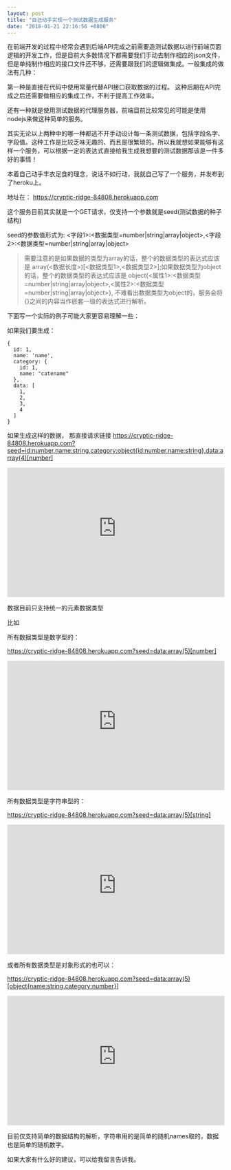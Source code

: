```yaml
---
layout: post
title: "自己动手实现一个测试数据生成服务"
date: "2018-01-21 22:16:56 +0800"
---
```


在前端开发的过程中经常会遇到后端API完成之前需要造测试数据以进行前端页面逻辑的开发工作，但是目前大多数情况下都需要我们手动去制作相应的json文件，但是单纯制作相应的接口文件还不够，还需要跟我们的逻辑做集成。一般集成的做法有几种：


第一种是直接在代码中使用常量代替API接口获取数据的过程。 这种后期在API完成之后还需要做相应的集成工作，不利于提高工作效率。

还有一种就是使用测试数据的代理服务器，前端目前比较常见的可能是使用nodejs来做这种简单的服务。

其实无论以上两种中的哪一种都逃不开手动设计每一条测试数据，包括字段名字、字段值。这种工作是比较乏味无趣的、而且是很繁琐的。所以我就想如果能够有这样一个服务，可以根据一定的表达式直接给我生成我想要的测试数据那该是一件多好的事情！

本着自己动手丰衣足食的理念，说话不如行动，我就自己写了一个服务，并发布到了heroku上。

地址在： <https://cryptic-ridge-84808.herokuapp.com>

这个服务目前其实就是一个GET请求，仅支持一个参数就是seed(测试数据的种子结构)

seed的参数值形式为: <字段1>:<数据类型=number|string|array|object>,<字段2>:<数据类型=number|string|array|object>

> 需要注意的是如果数据的类型为array的话，整个的数据类型的表达式应该是 array(<数据长度>)[<数据类型1>,<数据类型2>];如果数据类型为object的话，整个的数据类型的表达式应该是 object{<属性1>:<数据类型=number|string|array|object>,<属性2>:<数据类型=number|string|array|object>}, 不难看出数据类型为object的，服务会将{}之间的内容当作嵌套一级的表达式进行解析。

下面写一个实际的例子可能大家更容易理解一些：

如果我们要生成：

```
{
  id: 1,
  name: 'name',
  category: {
    id: 1,
    name: "catename"
  },
  data: [
    1,
    2,
    3,
    4
  ]
}
```

如果生成这样的数据， 那直接请求链接 <a href="https://cryptic-ridge-84808.herokuapp.com?seed=id:number,name:string,category:object{id:number,name:string},data:array(4)[number]" target="_blank">https://cryptic-ridge-84808.herokuapp.com?seed=id:number,name:string,category:object{id:number,name:string},data:array(4)[number]</a>


<iframe height="300" border="0" style="width: 100%; background: white; color: white; border: 1px solid #ededed;" src="https://cryptic-ridge-84808.herokuapp.com?seed=id:number,name:string,category:object{id:number,name:string},data:array(4)[number]"></iframe>


数据目前只支持统一的元素数据类型


比如

所有数据类型是数字型的：

<a href="https://cryptic-ridge-84808.herokuapp.com?seed=data:array(5)[number]" target="_blank">https://cryptic-ridge-84808.herokuapp.com?seed=data:array(5)[number]</a>


<iframe height="300" border="0" style="width: 100%; background: white; color: white; border: 1px solid #ededed;" src="https://cryptic-ridge-84808.herokuapp.com?seed=data:array(5)[number]"></iframe>




所有数据类型是字符串型的：

<a href="https://cryptic-ridge-84808.herokuapp.com?seed=data:array(5)[string]" target="_blank">https://cryptic-ridge-84808.herokuapp.com?seed=data:array(5)[string]</a>


<iframe height="300" border="0" style="width: 100%; background: white; color: white; border: 1px solid #ededed;" src="https://cryptic-ridge-84808.herokuapp.com?seed=data:array(5)[string]"></iframe>


或者所有数据类型是对象形式的也可以：

<a href="https://cryptic-ridge-84808.herokuapp.com?seed=data:array(5)[object{name:string,category:number}]" target="_blank">https://cryptic-ridge-84808.herokuapp.com?seed=data:array(5)[object{name:string,category:number}]</a>


<iframe height="300" border="0" style="width: 100%; background: white; color: white; border: 1px solid #ededed;" src="https://cryptic-ridge-84808.herokuapp.com?seed=data:array(5)[object{name:string,category:number}]"></iframe>


目前仅支持简单的数据结构的解析，字符串用的是简单的随机names取的，数据也是简单的随机数字。


如果大家有什么好的建议，可以给我留言告诉我。

